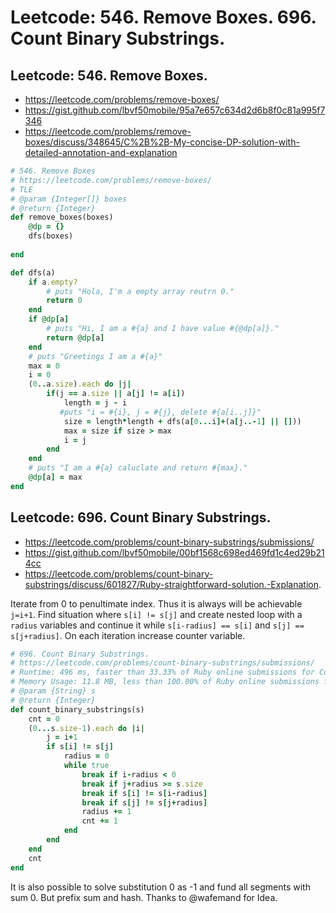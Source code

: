 # Leetcode: 546. Remove Boxes. 696. Count Binary Substrings.

## Leetcode: 546. Remove Boxes.

- https://leetcode.com/problems/remove-boxes/
- https://gist.github.com/lbvf50mobile/95a7e657c634d2d6b8f0c81a995f7346
- https://leetcode.com/problems/remove-boxes/discuss/348645/C%2B%2B-My-concise-DP-solution-with-detailed-annotation-and-explanation

```Ruby
# 546. Remove Boxes
# https://leetcode.com/problems/remove-boxes/
# TLE
# @param {Integer[]} boxes
# @return {Integer}
def remove_boxes(boxes)
    @dp = {}
    dfs(boxes)
    
end

def dfs(a)
    if a.empty?
        # puts "Hola, I'm a empty array reutrn 0."
        return 0
    end
    if @dp[a]
        # puts "Hi, I am a #{a} and I have value #{@dp[a]}."
        return @dp[a]
    end
    # puts "Greetings I am a #{a}"
    max = 0
    i = 0
    (0..a.size).each do |j|
        if(j == a.size || a[j] != a[i])
            length = j - i 
           #puts "i = #{i}, j = #{j}, delete #{a[i..j]}"
            size = length*length + dfs(a[0...i]+(a[j..-1] || []))
            max = size if size > max
            i = j
        end
    end
    # puts "I am a #{a} caluclate and return #{max}."
    @dp[a] = max
end
```

## Leetcode: 696. Count Binary Substrings.

- https://leetcode.com/problems/count-binary-substrings/submissions/
- https://gist.github.com/lbvf50mobile/00bf1568c698ed469fd1c4ed29b214cc
- https://leetcode.com/problems/count-binary-substrings/discuss/601827/Ruby-straightforward-solution.-Explanation.

Iterate from 0 to penultimate index. Thus it is always will be achievable `j=i+1`. Find situation where `s[i] != s[j]` and create nested loop with a `radius` variables and continue it while `s[i-radius] == s[i]` and `s[j] == s[j+radius]`. On each iteration increase counter variable.

```Ruby
# 696. Count Binary Substrings.
# https://leetcode.com/problems/count-binary-substrings/submissions/
# Runtime: 496 ms, faster than 33.33% of Ruby online submissions for Count Binary Substrings.
# Memory Usage: 11.8 MB, less than 100.00% of Ruby online submissions for Count Binary Substrings
# @param {String} s
# @return {Integer}
def count_binary_substrings(s)
    cnt = 0
    (0...s.size-1).each do |i|
        j = i+1
        if s[i] != s[j]
            radius = 0
            while true
                break if i-radius < 0
                break if j+radius >= s.size
                break if s[i] != s[i-radius]
                break if s[j] != s[j+radius]
                radius += 1
                cnt += 1
            end
        end
    end
    cnt
end
```

It is also possible to solve substitution 0 as -1 and fund all  segments with sum 0. But prefix sum and hash. Thanks to @wafemand for Idea. 